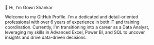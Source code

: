 👋 Hi, I'm Gowri Shankar   
     
Welcome to my GitHub Profile. I'm a dedicated and detail-oriented professional with over 6 years of experience in both IT and training coordination. Currently, I'm transitioning into a career as a Data Analyst, leveraging my skills in Advanced Excel, Power BI, and SQL to uncover insights and drive data-driven decisions.


